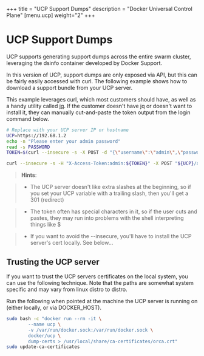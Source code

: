 +++
title = "UCP Support Dumps"
description = "Docker Universal Control Plane"
[menu.ucp]
weight="2"
+++



# UCP Support Dumps

UCP supports generating support dumps across the entire swarm cluster,
leveraging the dsinfo container developed by Docker Support.

In this version of UCP, support dumps are only exposed via API, but this can be
fairly easily accessed with curl.  The following example shows how to download a
support bundle from your UCP server.

This example leverages curl, which most customers should have, as well
as a handy utility called [jq](https://stedolan.github.io/jq/).  If the
customer doesn't have jq or doesn't want to install it, they can manually
cut-and-paste the token output from the login command below.


```bash
# Replace with your UCP server IP or hostname
UCP=https://192.68.1.2
echo -n "Please enter your admin password"
read -s PASSWORD
TOKEN=$(curl --insecure -s -X POST -d "{\"username\":\"admin\",\"password\":\"${PASSWORD}\"}" "${UCP}/auth/login" | jq -r '.auth_token')

curl --insecure -s -H "X-Access-Token:admin:${TOKEN}" -X POST "${UCP}/api/support" > dump.zip
```

> **Hints**:

>* The UCP server doesn't like extra slashes at the beginning, so if you set your UCP variable with a trailing slash, then you'll get a 301 (redirect)

>* The token often has special characters in it, so if the user cuts and pastes, they may run into problems with the shell interpreting things like $

>* If you want to avoid the --insecure, you'll have to install the UCP server's cert locally.  See below...


## Trusting the UCP server

If you want to trust the UCP servers certificates on the local system, you can
use the following technique.  Note that the paths are somewhat system specific
and may vary from linux distro to distro.

Run the following when pointed at the machine the UCP server is running on
(either locally, or via DOCKER\_HOST).

```bash
sudo bash -c "docker run --rm -it \
        --name ucp \
        -v /var/run/docker.sock:/var/run/docker.sock \
        docker/ucp \
        dump-certs > /usr/local/share/ca-certificates/orca.crt"
sudo update-ca-certificates
```
